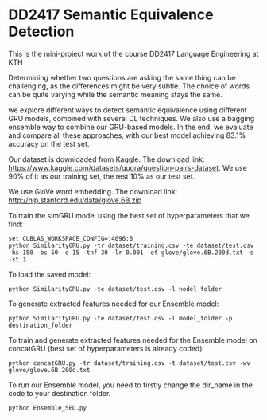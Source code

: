 # DD2417 Semantic Equivalence Detection

This is the mini-project work of the course DD2417 Language Engineering at KTH

Determining whether two questions are asking the same thing can be challenging, as the differences might be very subtle. The choice of words can be quite varying while the semantic meaning stays the same.

we explore different ways to detect semantic equivalence using different GRU models, combined with several DL techniques. We also use a bagging ensemble way to combine our GRU-based models. In the end, we evaluate and compare all these approaches, with our best model achieving 83.1% accuracy on the test set. 

Our dataset is downloaded from Kaggle. The download link: https://www.kaggle.com/datasets/quora/question-pairs-dataset. We use 90% of it as our training set, the rest 10% as our test set.

We use GloVe word embedding. The download link: http://nlp.stanford.edu/data/glove.6B.zip

To train the simGRU model using the best set of hyperparameters that we find:
```
set CUBLAS_WORKSPACE_CONFIG=:4096:8
python SimilarityGRU.py -tr dataset/training.csv -te dataset/test.csv -hs 150 -bs 50 -e 15 -thf 30 -lr 0.001 -ef glove/glove.6B.200d.txt -s -st 1
```
To load the saved model:
```
python SimilarityGRU.py -te dataset/test.csv -l nodel_folder
```
To generate extracted features needed for our Ensemble model:
```
python SimilarityGRU.py -te dataset/test.csv -l model_folder -p destination_folder
```
To train and generate extracted features needed for the Ensemble model on concatGRU (best set of hyperparameters is already coded):
```
python concatGRU.py -tr dataset/training.csv -t dataset/test.csv -wv glove/glove.6B.200d.txt
```
To run our Ensemble model, you need to firstly change the dir_name in the code to your destination folder.
```
python Ensemble_SED.py
```
